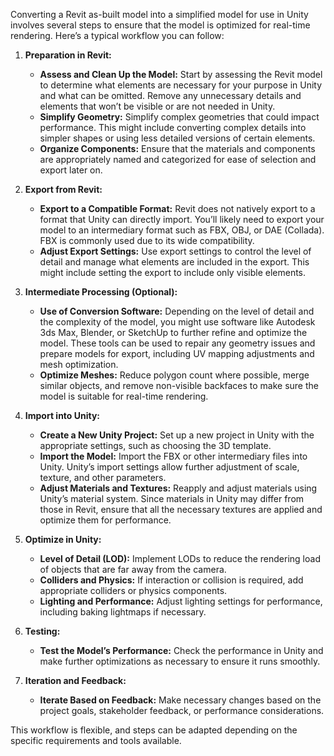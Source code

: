Converting a Revit as-built model into a simplified model for use in Unity involves several steps to ensure that the model is optimized for real-time rendering. Here’s a typical workflow you can follow:

1. **Preparation in Revit:**
   - **Assess and Clean Up the Model:** Start by assessing the Revit model to determine what elements are necessary for your purpose in Unity and what can be omitted. Remove any unnecessary details and elements that won’t be visible or are not needed in Unity.
   - **Simplify Geometry:** Simplify complex geometries that could impact performance. This might include converting complex details into simpler shapes or using less detailed versions of certain elements.
   - **Organize Components:** Ensure that the materials and components are appropriately named and categorized for ease of selection and export later on.

2. **Export from Revit:**
   - **Export to a Compatible Format:** Revit does not natively export to a format that Unity can directly import. You’ll likely need to export your model to an intermediary format such as FBX, OBJ, or DAE (Collada). FBX is commonly used due to its wide compatibility.
   - **Adjust Export Settings:** Use export settings to control the level of detail and manage what elements are included in the export. This might include setting the export to include only visible elements.

3. **Intermediate Processing (Optional):**
   - **Use of Conversion Software:** Depending on the level of detail and the complexity of the model, you might use software like Autodesk 3ds Max, Blender, or SketchUp to further refine and optimize the model. These tools can be used to repair any geometry issues and prepare models for export, including UV mapping adjustments and mesh optimization.
   - **Optimize Meshes:** Reduce polygon count where possible, merge similar objects, and remove non-visible backfaces to make sure the model is suitable for real-time rendering.

4. **Import into Unity:**
   - **Create a New Unity Project:** Set up a new project in Unity with the appropriate settings, such as choosing the 3D template.
   - **Import the Model:** Import the FBX or other intermediary files into Unity. Unity’s import settings allow further adjustment of scale, texture, and other parameters.
   - **Adjust Materials and Textures:** Reapply and adjust materials using Unity’s material system. Since materials in Unity may differ from those in Revit, ensure that all the necessary textures are applied and optimize them for performance.

5. **Optimize in Unity:**
   - **Level of Detail (LOD):** Implement LODs to reduce the rendering load of objects that are far away from the camera.
   - **Colliders and Physics:** If interaction or collision is required, add appropriate colliders or physics components.
   - **Lighting and Performance:** Adjust lighting settings for performance, including baking lightmaps if necessary.

6. **Testing:**
   - **Test the Model’s Performance:** Check the performance in Unity and make further optimizations as necessary to ensure it runs smoothly.

7. **Iteration and Feedback:**
   - **Iterate Based on Feedback:** Make necessary changes based on the project goals, stakeholder feedback, or performance considerations.

This workflow is flexible, and steps can be adapted depending on the specific requirements and tools available.
